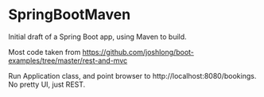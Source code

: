 SpringBootMaven
===============
Initial draft of a Spring Boot app, using Maven to build.

Most code taken from https://github.com/joshlong/boot-examples/tree/master/rest-and-mvc

Run Application class, and point browser to http://localhost:8080/bookings. No pretty UI, just REST.
